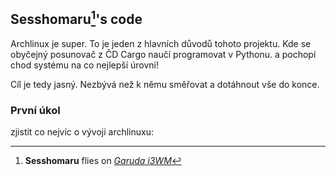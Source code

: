 ## Sesshomaru[^1]'s code

Archlinux je super. To je jeden z hlavních důvodů tohoto projektu. Kde se obyčejný posunovač z ČD Cargo naučí programovat v Pythonu. a pochopí chod systému na co nejlepší úrovni! 

Cíl je tedy jasný. Nezbývá než k němu směřovat a dotáhnout vše do konce.

### První úkol

zjistit co nejvíc o vývoji archlinuxu:


[^1]:**Sesshomaru** flies on [_Garuda i3WM_](https://garudalinux.org/downloads.html)


